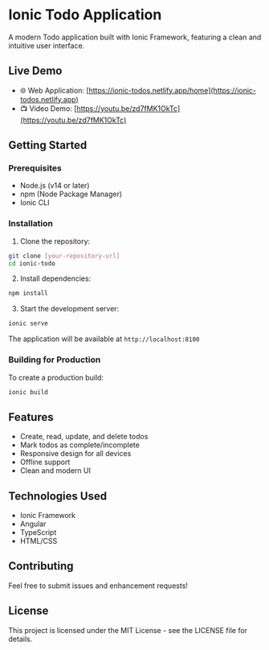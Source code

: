 # Ionic Todo Application

A modern Todo application built with Ionic Framework, featuring a clean and intuitive user interface.

## Live Demo

- 🌐 Web Application: [https://ionic-todos.netlify.app/home](https://ionic-todos.netlify.app)
- 📺 Video Demo: [https://youtu.be/zd7fMK1OkTc](https://youtu.be/zd7fMK1OkTc)

## Getting Started

### Prerequisites

- Node.js (v14 or later)
- npm (Node Package Manager)
- Ionic CLI

### Installation

1. Clone the repository:
```bash
git clone [your-repository-url]
cd ionic-todo
```

2. Install dependencies:
```bash
npm install
```

3. Start the development server:
```bash
ionic serve
```

The application will be available at `http://localhost:8100`

### Building for Production

To create a production build:

```bash
ionic build
```

## Features

- Create, read, update, and delete todos
- Mark todos as complete/incomplete
- Responsive design for all devices
- Offline support
- Clean and modern UI

## Technologies Used

- Ionic Framework
- Angular
- TypeScript
- HTML/CSS

## Contributing

Feel free to submit issues and enhancement requests!

## License

This project is licensed under the MIT License - see the LICENSE file for details.
